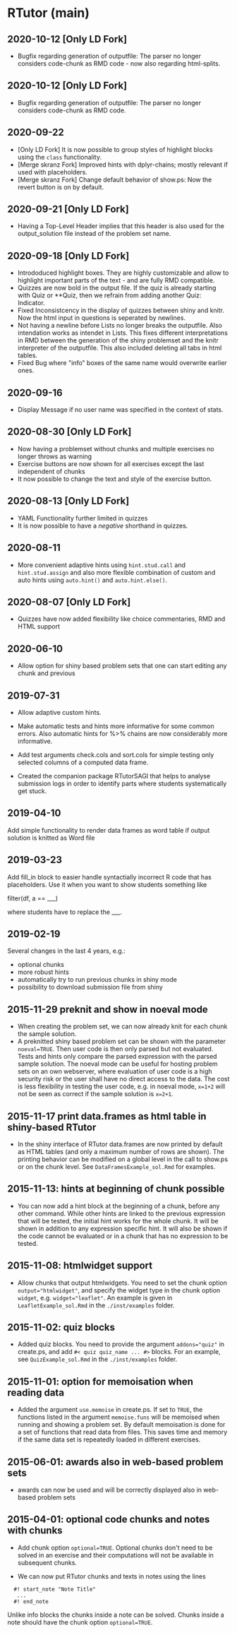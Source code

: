 # RTutor (main)

## 2020-10-12 [Only LD Fork]

*  Bugfix regarding generation of outputfile: The parser no longer considers code-chunk as RMD code - now also regarding html-splits.

## 2020-10-12 [Only LD Fork]

*  Bugfix regarding generation of outputfile: The parser no longer considers code-chunk as RMD code.

## 2020-09-22 

* [Only LD Fork] It is now possible to group styles of highlight blocks using the `class` functionality.
* [Merge skranz Fork] Improved hints with dplyr-chains; mostly relevant if used with placeholders.
* [Merge skranz Fork] Change default behavior of show.ps: Now the revert button is on by default.

## 2020-09-21 [Only LD Fork]

* Having a Top-Level Header implies that this header is also used for the output_solution file instead of the problem set name.

## 2020-09-18 [Only LD Fork]

* Intrododuced highlight boxes. They are highly customizable and allow to highlight important parts of the text - and are fully RMD compatible.
* Quizzes are now bold in the output file. If the quiz is already starting with Quiz or **Quiz, then we refrain from adding another Quiz: Indicator.
* Fixed Inconsistcency in the display of quizzes between shiny and knitr. Now the html input in questions is seperated by newlines. 
* Not having a newline before Lists no longer breaks the outputfile. Also intendation works as intendet in Lists. This fixes different interpretations in RMD between the generation of the shiny problemset and the knitr interpreter of the outputfile. This also included deleting all tabs in html tables.
* Fixed Bug where "info" boxes of the same name would overwrite earlier ones.

## 2020-09-16 

* Display Message if no user name was specified in the context of stats.

## 2020-08-30 [Only LD Fork]
* Now having a problemset without chunks and multiple exercises no longer throws as warning
* Exercise buttons are now shown for all exercises except the last independent of chunks
* It now possible to change the text and style of the exercise button.

## 2020-08-13 [Only LD Fork]

* YAML Functionality further limited in quizzes
* It is now possible to have a *negative* shorthand in quizzes.

## 2020-08-11

* More convenient adaptive hints using `hint.stud.call` and `hint.stud.assign` and also more flexible combination of custom and auto hints using `auto.hint()` and `auto.hint.else()`.

## 2020-08-07 [Only LD Fork]

* Quizzes have now added flexibility like choice commentaries, RMD and HTML support

## 2020-06-10

* Allow option for shiny based problem sets that one can start editing any chunk and previous 

## 2019-07-31

* Allow adaptive custom hints.

* Make automatic tests and hints more informative for some common errors. Also automatic hints for %>% chains are now considerably more informative.

* Add test arguments check.cols and sort.cols for simple testing only selected columns of a computed data frame.

*  Created the companion package RTutorSAGI that helps to analyse
submission logs in order to identify parts where students systematically
get stuck.

## 2019-04-10

Add simple functionality to render data frames as word table if
output solution is knitted as Word file

## 2019-03-23

Add fill_in block to easier handle syntactially incorrect R code
that has placeholders. Use it when you want to show students something like

filter(df, a == ___)

where students have to replace the ___.

## 2019-02-19

Several changes in the last 4 years, e.g.:

- optional chunks
- more robust hints
- automatically try to run previous chunks in shiny mode
- possibility to download submission file from shiny


## 2015-11-29 preknit and show in noeval mode

- When creating the problem set, we can now already knit for each
  chunk the sample solution.
- A preknitted shiny based problem set can be shown with the parameter
  `noeval=TRUE`. Then user code is then only parsed but not evaluated.
  Tests and hints only compare the parsed expression with the parsed
  sample solution. The noeval mode can be useful for hosting problem sets
  on an own webserver, where evaluation of user code is a high 
  security risk or the user shall have no direct access to the data.
  The cost is less flexibility in testing the user code,
  e.g. in noeval mode,  `x=1+2` will not be seen as correct if the
  sample solution is `x=2+1`.

## 2015-11-17 print data.frames as html table in shiny-based RTutor

- In the shiny interface of RTutor data.frames are now printed by
  default as HTML tables (and only a maximum number of rows are shown).
  The printing behavior can be modified on a global level in the call
  to show.ps or on the chunk level. See `DataFramesExample_sol.Rmd`
  for examples.

## 2015-11-13: hints at beginning of chunk possible

- You can now add a hint block at the beginning of a chunk,
  before any other command.
  While other hints are linked to the previous expression that will
  be tested, the initial hint works for the whole chunk.
  It will be shown in addition to any expression specific hint.
  It will also  be shown if the code cannot be evaluated
  or in a chunk that has no expression to be tested.


## 2015-11-08: htmlwidget support

- Allow chunks that output htmlwidgets. You need to set the chunk option `output="htmlwidget"`, and specify the widget type in the chunk option `widget`, e.g. `widget="leaflet"`. An example is given in `LeafletExample_sol.Rmd` in the `./inst/examples` folder.

## 2015-11-02: quiz blocks

- Added quiz blocks. You need to provide the argument `addons="quiz"` in create.ps, and add `#< quiz quiz_name ... #>` blocks. For an example, see `QuizExample_sol.Rmd` in the `./inst/examples` folder.


## 2015-11-01: option for memoisation when reading data

- Added the argument `use.memoise` in create.ps. If set to `TRUE`, the functions listed in the argument `memoise.funs` will be memoised when running and showing a problem set. By default memoisation is done for a set of functions that read data from files. This saves time and memory if the same data set is repeatedly loaded in different 
exercises.

## 2015-06-01: awards also in web-based problem sets

- awards can now be used and will be correctly displayed also in web-based problem sets

## 2015-04-01: optional code chunks and notes with chunks

- Add chunk option `optional=TRUE`. Optional chunks don't need to be solved in an exercise and their computations will not be available in subsequent chunks.

- We can now put RTutor chunks and texts in notes using the lines
```  
  #! start_note "Note Title"
   ...
  #! end_note
```
  Unlike info blocks the chunks inside a note can be solved.    Chunks inside a note should have the chunk option `optional=TRUE`.
